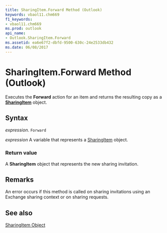```yaml
---
title: SharingItem.Forward Method (Outlook)
keywords: vbaol11.chm669
f1_keywords:
- vbaol11.chm669
ms.prod: outlook
api_name:
- Outlook.SharingItem.Forward
ms.assetid: ea6e67f2-dbfd-9500-630c-24e2533db432
ms.date: 06/08/2017
---
```



# SharingItem.Forward Method (Outlook)

Executes the  **Forward** action for an item and returns the resulting copy as a **[SharingItem](Outlook.SharingItem.md)** object.


## Syntax

 _expression_. `Forward`

 _expression_ A variable that represents a [SharingItem](./Outlook.SharingItem.md) object.


### Return value

A  **SharingItem** object that represents the new sharing invitation.


## Remarks

An error occurs if this method is called on sharing invitations using an Exchange sharing context or on sharing requests.


## See also


[SharingItem Object](Outlook.SharingItem.md)

